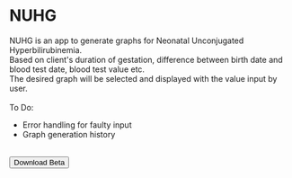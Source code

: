# NUHG

NUHG is an app to generate graphs for Neonatal Unconjugated Hyperbilirubinemia.<br/>
Based on client's duration of gestation, difference between birth date and blood test date, blood test value etc.<br/>
The desired graph will be selected and displayed with the value input by user.<br/>
<br/>
To Do:<br/>
<ul>
  <li>Error handling for faulty input</li>
  <li>Graph generation history</li>
</ul>
<br/>
<a href="itms-services://?action=download-manifest&url=https://raw.githubusercontent.com/ErnestFan/NUHG/master/manifest.plist">
<button type="button">Download Beta</button></a>
